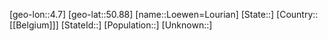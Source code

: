 ﻿---
location: [50.88,4.7]
type: City
tags:
- geo/City


SpocWebEntityId: 32197
isDeleted: false
confidential: public

---
[geo-lon::4.7]
[geo-lat::50.88]
[name::Loewen=Lourian]
[State::]
[Country::[[Belgium]]]
[StateId::]
[Population::]
[Unknown::]

